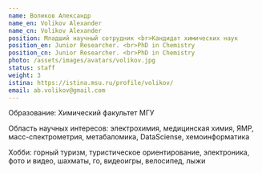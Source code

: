 ```yaml
---
name: Воликов Александр
name_en: Volikov Alexander
name_cn: Volikov Alexander
position: Младший научный сотрудник <br>Кандидат химических наук
position_en: Junior Researcher. <br>PhD in Chemistry
position_cn: Junior Researcher. <br>PhD in Chemistry
photo: /assets/images/avatars/volikov.jpg
status: staff
weight: 3
istina: https://istina.msu.ru/profile/volikov/
email: ab.volikov@gmail.com
---
```


Образование: Химический факультет МГУ

Область научных интересов: электрохимия, медицинская химия, ЯМР, масс-спектрометрия, метабаломика, DataSciense, хемоинформатика

Хобби: горный туризм, туристическое ориентирование, электроника, фото и видео, шахматы, го, видеоигры, велосипед, лыжи